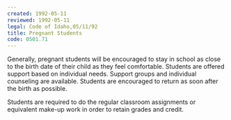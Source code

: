 ```yaml
---
created: 1992-05-11
reviewed: 1992-05-11
legal: Code of Idaho,05/11/92
title: Pregnant Students
code: 0501.71
---
```


Generally, pregnant students will be encouraged to stay in school as close to the birth date of their child as they feel comfortable. Students are offered support based on individual needs. Support groups and individual counseling are available. Students are encouraged to return as soon after the birth as possible.

Students are required to do the regular classroom assignments or equivalent make-up work in order to retain grades and credit.
